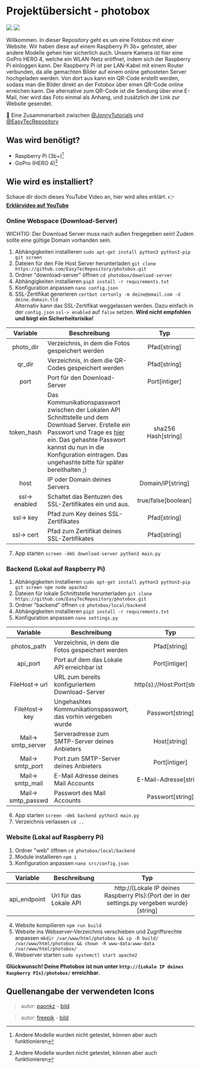 # Projektübersicht - photobox
![](https://img.shields.io/badge/Status-Abgeschlossen-green)
![](https://img.shields.io/badge/Test-Ausstehend-orange)

Willkommen. In dieser Repository geht es um eine Fotobox mit einer Website.
Wir haben diese auf einem Raspberry Pi 3b+ gehostet, aber andere Modelle gehen hier sicherlich auch.
Unsere Kamera ist hier eine GoPro HERO 4, welche ein WLAN-Netz eröffnet, indem sich der Raspberry Pi einloggen kann.
Der Raspberry Pi ist per LAN-Kabel mit einem Router verbunden, da alle gemachten Bilder auf einem online gehosteten Server hochgeladen werden.
Von dort aus kann ein QR-Code erstellt werden, sodass man die Bilder direkt an der Fotobox über einen QR-Code online erreichen kann.
Die alternative zum QR-Code ist die Sendung über eine E-Mail, hier wird das Foto einmal als Anhang, und zusätzlich der Link zur Website gesendet.

:handshake:	Eine Zusammenarbeit zwischen [@JonnyTutorials](https://github.com/jonnytutorials) und [@EasyTecRepository](https://github.com/easytecrepository)

## Was wird benötigt?
- Raspberry Pi (3b+)[^1]
- GoPro (HERO 4)[^1]
[^1]: Andere Modelle wurden nicht getestet, können aber auch funktionieren

## Wie wird es installiert?

Schaue dir doch dieses YouTube Video an, hier wird alles erklärt. :point_right:
**[Erklärvideo auf YouTube](https://youtube.com/EasyTec100)**

### Online Webspace (Download-Server)
WICHTIG: Der Download Server muss nach außen freigegeben sein! Zudem sollte eine gültige Domain vorhanden sein.
1. Abhängigkeiten installieren `sudo apt-get install python3 python3-pip git screen`
2. Dateien für den File Host Server herunterladen `git clone https://github.com/EasyTecRepository/photobox.git`
3. Ordner "download-server" öffnen `cd photobox/download-server`
4. Abhängigkeiten installieren `pip3 install -r requirements.txt`
5. Konfiguration anpassen `nano config.json`
6. SSL-Zertifikat generieren `certbot certonly -m deine@email.com -d deine.domain.tld`<br>Alternativ kann das SSL-Zertifikat weggelassen werden. Dazu einfach in der `config.json` `ssl-> enabled` auf `false` setzen. **Wird nicht empfohlen und birgt ein Sicherheitsrisiko!**


Variable | Beschreibung | Typ
:------:|-------------|:-----:
photo_dir|Verzeichnis, in dem die Fotos gespeichert werden|Pfad[string]
qr_dir|Verzeichnis, in dem die QR-Codes gespeichert werden|Pfad[string]
port|Port für den Download-Server|Port[intiger]
token_hash|Das Kommunikationspasswort zwischen der Lokalen API Schnittstelle und dem Download Server. Erstelle ein Passwort und Trage es [hier](https://coding.tools/sha256) ein. Das gehashte Passwort kannst du nun in die Konfiguration eintragen. Das ungehashte bitte für später bereithalten ;)|sha256 Hash[string]
host|IP oder Domain deines Servers|Domain/IP[string]
ssl-> enabled|Schaltet das Bentuzen des SSL-Zertifikates ein und aus.|true/false[boolean]
ssl-> key|Pfad zum Key deines SSL-Zertifikates|Pfad[string]
ssl-> cert|Pfad zum Zertifikat deines SSL-Zertifikates|Pfad[string]

7. App starten `screen -dmS download-server python3 main.py`


### Backend (Lokal auf Raspberry Pi)
1. Abhängigkeiten installieren `sudo apt-get install python3 python3-pip git screen npm node apache2`
2. Dateien für lokale Schnittstelle herunterladen `git clone https://github.com/EasyTecRepository/photobox.git`
3. Ordner "backend" öffnen `cd photobox/local/backend`
4. Abhängigkeiten installieren `pip3 install -r requirements.txt`
5. Konfiguration anpassen `nano settings.py`

Variable | Beschreibung | Typ
:------:|-------------|:-----:
photos_path|Verzeichnis, in dem die Fotos gespeichert werden|Pfad[string]
api_port|Port auf dem das Lokale API erreichbar ist|Port[intiger]
FileHost-> url|URL zum bereits konfiguriertem Download-Server|http(s)://Host:Port[string]
FileHost-> key|Ungehashtes Kommunikationspasswort, das vorhin vergeben wurde|Passwort[string]
Mail-> smtp_server|Serveradresse zum SMTP-Server deines Anbieters|Host[string]
Mail-> smtp_port|Port zum SMTP-Server deines Anbieters|Port[intiger]
Mail-> smtp_mail|E-Mail Adresse deines Mail Accounts|E-Mail-Adresse[string]
Mail-> smtp_passwd|Passwort des Mail Accounts|Passwort[string]

6. App starten `screen -dmS backend python3 main.py`
7. Verzeichnis verlassen `cd ..`

### Website (Lokal auf Raspberry Pi)
1. Ordner "web" öffnen `cd photobox/local/backend`
2. Module installieren `npm i`
3. Konfiguration anpassen `nano src/config.json`

Variable | Beschreibung | Typ
:------:|-------------|:-----:
api_endpoint|Url für das Lokale API|http://{Lokale IP deines Raspberry PIs}:{Port der in der settings.py vergeben wurde}[string]

4. Website kompilieren `npm run build`
5. Website ins Webserver-Verzeichnis verschieben und Zugriffsrechte anpassen `mkdir /var/www/html/photobox && cp -R build/ /var/www/html/photobox && chown -R www-data:www-data /var/www/html/photobox/`
6. Webserver starten `sudo systemctl start apache2`

**Glückwunsch! Deine Photobox ist nun unter `http://{Lokale IP deines Raspberry PIs}/photobox/` erreichbar.**

## Quellenangabe der verwendeten Icons

> autor: [paonkz](https://www.flaticon.com/authors/paonkz) - 
> [bild](https://www.flaticon.com/de/kostenloses-icon/qr-code-scan_8618309?term=qr-code&page=1&position=4&origin=tag&related_id=8618309)

> autor: [freepik](https://www.flaticon.com/authors/freepik) - 
> [bild](https://www.flaticon.com/de/kostenloses-icon/mail_646094?term=mail&page=1&position=2&origin=tag&related_id=646094)
